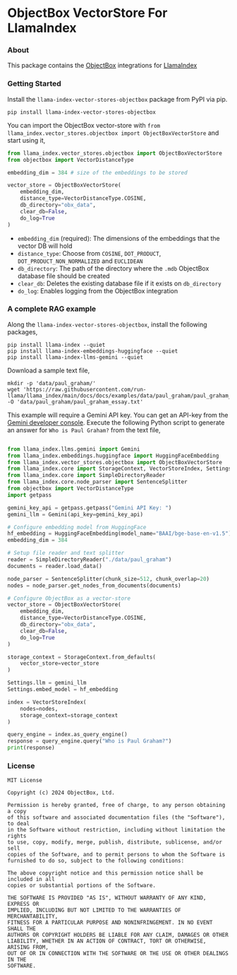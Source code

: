 # ObjectBox VectorStore For LlamaIndex

### About

This package contains the [ObjectBox](https://objectbox.io/) integrations for [LlamaIndex](https://www.llamaindex.ai/)

### Getting Started

Install the `llama-index-vector-stores-objectbox` package from PyPI via pip.

```commandline
pip install llama-index-vector-stores-objectbox
```

You can import the ObjectBox vector-store with `from llama_index.vector_stores.objectbox import ObjectBoxVectorStore` and start using it,

```python
from llama_index.vector_stores.objectbox import ObjectBoxVectorStore
from objectbox import VectorDistanceType

embedding_dim = 384 # size of the embeddings to be stored

vector_store = ObjectBoxVectorStore(
    embedding_dim,
    distance_type=VectorDistanceType.COSINE,
    db_directory="obx_data",
    clear_db=False,
    do_log=True
)
```

- `embedding_dim` (required): The dimensions of the embeddings that the vector DB will hold
- `distance_type`: Choose from `COSINE`, `DOT_PRODUCT`, `DOT_PRODUCT_NON_NORMALIZED` and `EUCLIDEAN`
- `db_directory`: The path of the directory where the `.mdb` ObjectBox database file should be created
- `clear_db`: Deletes the existing database file if it exists on `db_directory`
- `do_log`: Enables logging from the ObjectBox integration

### A complete RAG example

Along the `llama-index-vector-stores-objectbox`, install the following packages,

```commandline
pip install llama-index --quiet
pip install llama-index-embeddings-huggingface --quiet
pip install llama-index-llms-gemini --quiet
```

Download a sample text file,

```commandline
mkdir -p 'data/paul_graham/'
wget 'https://raw.githubusercontent.com/run-llama/llama_index/main/docs/docs/examples/data/paul_graham/paul_graham_essay.txt' -O 'data/paul_graham/paul_graham_essay.txt'
```

This example will require a Gemini API key. You can get an API-key from the [Gemini developer console](https://aistudio.google.com/app/apikey). Execute the following Python script to generate an answer for `Who is Paul Graham?` from the text file,

```python

from llama_index.llms.gemini import Gemini
from llama_index.embeddings.huggingface import HuggingFaceEmbedding
from llama_index.vector_stores.objectbox import ObjectBoxVectorStore
from llama_index.core import StorageContext, VectorStoreIndex, Settings
from llama_index.core import SimpleDirectoryReader
from llama_index.core.node_parser import SentenceSplitter
from objectbox import VectorDistanceType
import getpass

gemini_key_api = getpass.getpass("Gemini API Key: ")
gemini_llm = Gemini(api_key=gemini_key_api)

# Configure embedding model from HuggingFace
hf_embedding = HuggingFaceEmbedding(model_name="BAAI/bge-base-en-v1.5")
embedding_dim = 384

# Setup file reader and text splitter
reader = SimpleDirectoryReader("./data/paul_graham")
documents = reader.load_data()

node_parser = SentenceSplitter(chunk_size=512, chunk_overlap=20)
nodes = node_parser.get_nodes_from_documents(documents)

# Configure ObjectBox as a vector-store
vector_store = ObjectBoxVectorStore(
    embedding_dim,
    distance_type=VectorDistanceType.COSINE,
    db_directory="obx_data",
    clear_db=False,
    do_log=True
)

storage_context = StorageContext.from_defaults(
    vector_store=vector_store
)

Settings.llm = gemini_llm
Settings.embed_model = hf_embedding

index = VectorStoreIndex(
    nodes=nodes,
    storage_context=storage_context
)

query_engine = index.as_query_engine()
response = query_engine.query("Who is Paul Graham?")
print(response)
```

### License

```text
MIT License

Copyright (c) 2024 ObjectBox, Ltd.

Permission is hereby granted, free of charge, to any person obtaining a copy
of this software and associated documentation files (the "Software"), to deal
in the Software without restriction, including without limitation the rights
to use, copy, modify, merge, publish, distribute, sublicense, and/or sell
copies of the Software, and to permit persons to whom the Software is
furnished to do so, subject to the following conditions:

The above copyright notice and this permission notice shall be included in all
copies or substantial portions of the Software.

THE SOFTWARE IS PROVIDED "AS IS", WITHOUT WARRANTY OF ANY KIND, EXPRESS OR
IMPLIED, INCLUDING BUT NOT LIMITED TO THE WARRANTIES OF MERCHANTABILITY,
FITNESS FOR A PARTICULAR PURPOSE AND NONINFRINGEMENT. IN NO EVENT SHALL THE
AUTHORS OR COPYRIGHT HOLDERS BE LIABLE FOR ANY CLAIM, DAMAGES OR OTHER
LIABILITY, WHETHER IN AN ACTION OF CONTRACT, TORT OR OTHERWISE, ARISING FROM,
OUT OF OR IN CONNECTION WITH THE SOFTWARE OR THE USE OR OTHER DEALINGS IN THE
SOFTWARE.
```